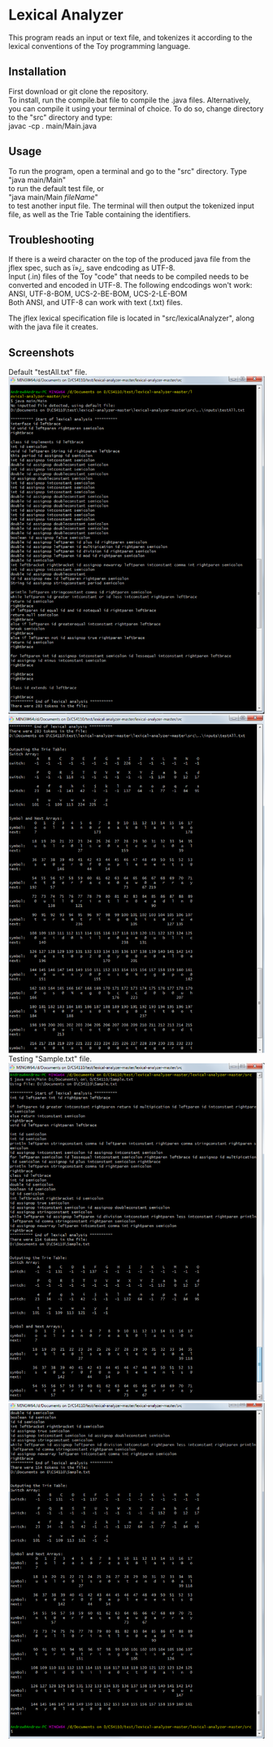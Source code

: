 # Lexical Analyzer  
This program reads an input or text file, and tokenizes it according to the  
lexical conventions of the Toy programming language.  

## Installation
First download or git clone the repository.  
To install, run the compile.bat file to compile the .java files. Alternatively, you can compile it using your terminal 
of choice. To do so, change directory to the "src" directory and type:  
javac -cp . main/Main.java  

## Usage  
To run the program, open a terminal and go to the "src" directory. Type  
"java main/Main"  
to run the default test file, or  
"java main/Main *fileName*"  
to test another input file. 
The terminal will then output the tokenized input file, as well as the Trie Table containing the identifiers.

## Troubleshooting
If there is a weird character on the top of the produced java file from the jflex spec, such as ï»¿, save endcoding as UTF-8.  
Input (.in) files of the Toy "code" that needs to be compiled needs to be converted and encoded in UTF-8. The following endcodings won't work:  
ANSI, UTF-8-BOM, UCS-2-BE-BOM, UCS-2-LE-BOM  
Both ANSI, and UTF-8 can work with text (.txt) files.  

The jflex lexical specification file is located in "src/lexicalAnalyzer", along with the java file it creates.  

## Screenshots  
Default "testAll.txt" file.
![image1](screenshots/image1.png)  
![image2](screenshots/image2.png)
Testing "Sample.txt" file. 
![image3](screenshots/image3.png)  
![image4](screenshots/image4.png)  
